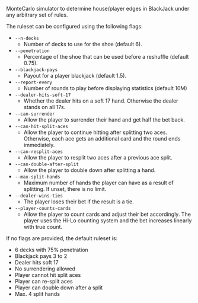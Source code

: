 MonteCarlo simulator to determine house/player edges in BlackJack under any arbitrary set of rules.

The ruleset can be configured using the following flags:

- `--n-decks`
    - Number of decks to use for the shoe (default 6).
- `--penetration`
    - Percentage of the shoe that can be used before a reshuffle (default 0.75).
- `--blackjack-pays`
    - Payout for a player blackjack (default 1.5).
- `--report-every`
    - Number of rounds to play before displaying statistics (default 10M)
- `--dealer-hits-soft-17`
    - Whether the dealer hits on a soft 17 hand. Otherwise the dealer stands on all 17s.
- `--can-surrender`
    - Allow the player to surrender their hand and get half the bet back.
- `--can-hit-split-aces`
    - Allow the player to continue hitting after splitting two aces. Otherwise, each ace gets an additional card and the round ends immediately.
- `--can-resplit-aces`
    - Allow the player to resplit two aces after a previous ace split.
- `--can-double-after-split`
    - Allow the player to double down after splitting a hand.
- `--max-split-hands`
    - Maximum number of hands the player can have as a result of splitting. If unset, there is no limit.
- `--dealer-wins-ties`
    - The player loses their bet if the result is a tie.
- `--player-counts-cards`
    - Allow the player to count cards and adjust their bet accordingly. The player uses the Hi-Lo counting system and the bet increases linearly with true count.

If no flags are provided, the default ruleset is:
- 6 decks with 75% penetration
- Blackjack pays 3 to 2
- Dealer hits soft 17
- No surrendering allowed
- Player cannot hit split aces
- Player can re-split aces
- Player can double down after a split
- Max. 4 split hands
